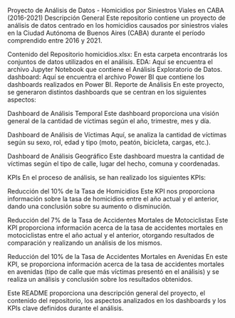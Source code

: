 Proyecto de Análisis de Datos - Homicidios por Siniestros Viales en CABA (2016-2021)
Descripción General
Este repositorio contiene un proyecto de análisis de datos centrado en los homicidios causados por siniestros viales en la Ciudad Autónoma de Buenos Aires (CABA) durante el período comprendido entre 2016 y 2021.

Contenido del Repositorio
homicidios.xlsx: En esta carpeta encontrarás los conjuntos de datos utilizados en el análisis.
EDA: Aquí se encuentra el archivo Jupyter Notebook que contiene el Análisis Exploratorio de Datos.
dashboard: Aquí se encuentra el archivo Power BI que contiene los dashboards realizados en Power BI.
Reporte de Análisis
En este proyecto, se generaron distintos dashboards que se centran en los siguientes aspectos:

Dashboard de Análisis Temporal
Este dashboard proporciona una visión general de la cantidad de víctimas según el año, trimestre, mes y día.

Dashboard de Análisis de Víctimas
Aquí, se analiza la cantidad de víctimas según su sexo, rol, edad y tipo (moto, peatón, bicicleta, cargas, etc.).

Dashboard de Análisis Geográfico
Este dashboard muestra la cantidad de víctimas según el tipo de calle, lugar del hecho, comuna y coordenadas.

KPIs
En el proceso de análisis, se han realizado los siguientes KPIs:

Reducción del 10% de la Tasa de Homicidios
Este KPI nos proporciona información sobre la tasa de homicidios entre el año actual y el anterior, dando una conclusión sobre su aumento o disminución.

Reducción del 7% de la Tasa de Accidentes Mortales de Motociclistas
Este KPI proporciona información acerca de la tasa de accidentes mortales en motociclistas entre el año actual y el anterior, otorgando resultados de comparación y realizando un análisis de los mismos.

Reducción del 10% de la Tasa de Accidentes Mortales en Avenidas
En este KPI, se proporciona información acerca de la tasa de accidentes mortales en avenidas (tipo de calle que más víctimas presentó en el análisis) y se realiza un análisis y conclusión sobre los resultados obtenidos.

Este README proporciona una descripción general del proyecto, el contenido del repositorio, los aspectos analizados en los dashboards y los KPIs clave definidos durante el análisis.






